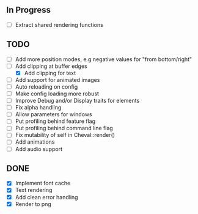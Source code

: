 ## In Progress
- [ ] Extract shared rendering functions

## TODO
- [ ] Add more position modes, e.g negative values for "from bottom/right"
- [ ] Add clipping at buffer edges
	- [x] Add clipping for text
- [ ] Add support for animated images
- [ ] Auto reloading on config
- [ ] Make config loading more robust
- [ ] Improve Debug and/or Display traits for elements
- [ ] Fix alpha handling
- [ ] Allow parameters for windows
- [ ] Put profiling behind feature flag
- [ ] Put profiling behind command line flag
- [ ] Fix mutability of self in Cheval::render()
- [ ] Add animations
- [ ] Add audio support

## DONE
- [x] Implement font cache
- [x] Text rendering
- [x] Add clean error handling
- [x] Render to png
